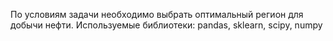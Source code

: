 По условиям задачи необходимо выбрать оптимальный регион для добычи нефти. Используемые библиотеки: pandas, sklearn, sсipy, numpy
